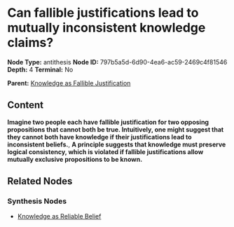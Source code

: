 # Can fallible justifications lead to mutually inconsistent knowledge claims?

**Node Type:** antithesis
**Node ID:** 797b5a5d-6d90-4ea6-ac59-2469c4f81546
**Depth:** 4
**Terminal:** No

**Parent:** [Knowledge as Fallible Justification](knowledge-as-fallible-justification-synthesis-6512ed5b-3df0-4e76-97cf-4ac0a09a6999.md)

## Content

**Imagine two people each have fallible justification for two opposing propositions that cannot both be true. Intuitively, one might suggest that they cannot both have knowledge if their justifications lead to inconsistent beliefs.**, **A principle suggests that knowledge must preserve logical consistency, which is violated if fallible justifications allow mutually exclusive propositions to be known.**

## Related Nodes

### Synthesis Nodes

- [Knowledge as Reliable Belief](knowledge-as-reliable-belief-synthesis-edcb02f5-d886-4eaa-a3eb-e60ecd112f48.md)
